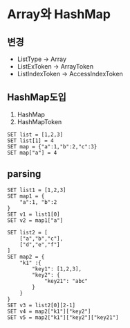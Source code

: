 # Array와 HashMap

## 변경

- ListType -> Array
- ListExToken -> ArrayToken
- ListIndexToken -> AccessIndexToken

## HashMap도입

1. HashMap
2. HashMapToken

```kavana
SET list = [1,2,3]
SET list[1] = 4
SET map = {"a":1,"b":2,"c":3}
SET map["a"] = 4
```

## parsing

```kvs
SET list1 = [1,2,3]
SET map1 = {
    "a":1, "b":2
}
SET v1 = list1[0]
SET v2 = map1["a"]

SET list2 = [
    ["a","b","c"],
    ["d","e","f"]
]
SET map2 = {
    "k1" :{
        "key1": [1,2,3],
        "key2": {
            "key21": "abc"
        }
    }
}
SET v3 = list2[0][2-1]
SET v4 = map2["k1"]["key2"]
SET v5 = map2["k1"]["key2"]["key21"]


```
